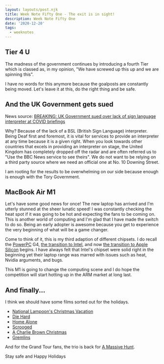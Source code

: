 ```yaml
---
layout: layouts/post.njk
title: Week Note Fifty One - The exit is in sight!
description: Week Note Fifty One
date: '2020-12-20'
tags:
  - weeknotes
---
```


## Tier 4 U

The madness of the government continues by introducing a fourth Tier which is classed as, in my opinion, "We have screwed up this up and we are spinning this".

I have no words for this anymore because the goalposts are constantly being moved. Let's leave it at this, do the right thing and be safe.

## And the UK Government gets sued

News source: [BREAKING: UK Government sued over lack of sign language interpreter at COVID briefings](https://limpingchicken.com/2020/12/18/breaking-uk-government-sued-over-lack-of-sign-language-interpreter-at-covid-briefings/)

Why? Because of the lack of a BSL (British Sign Language) interpreter. Being Deaf first and foremost, it is vital for services to provide an interpreter at any time because it is a given right. When you look towards other countries that excels in providing an interpreter on stage, the United Kingdom has completely dropped off the radar and are often referred us to "Use the BBC News service to see theirs". We do not want to be relying on a third party source where we need an official one at No. 10 Downing Street.

I am rooting for the results to be overwhelming on our side because enough is enough with the Tory Government.

## MacBook Air M1

Let's have some good news for once! The new laptop has arrived and I'm utterly stunned at the sheer lunatic speed! I was constantly checking the heat spot if it was going to be hot and expecting the fans to be coming on. This is another world of computing and I'm glad that I have made the switch to do so. Being an early adopter is awesome because you get to experience the very beginning of what will be a game changer.

Come to think of it, this is my third adaption of different chipsets. I do recall the [PowerPC](https://en.wikipedia.org/wiki/PowerPC) G4, [the transition to Intel](https://en.wikipedia.org/wiki/Mac_transition_to_Intel_processors), and now [the transition to Apple Silicon](https://en.wikipedia.org/wiki/Mac_transition_to_Apple_Silicon) begins. I have always felt that Intel's chipset were solid right in the beginning yet their laptop range was marred with issues such as heat, Nvidia arguments, and bugs.

This M1 is going to change the computing scene and I do hope the competition will start hotting up in the ARM market at long last.

## And finally...

I think we should have some films sorted out for the holidays.

+ [National Lampoon's Christmas Vacation](https://www.imdb.com/title/tt0097958/?ref_=nv_sr_srsg_0)
+ [Die Hard](https://www.imdb.com/title/tt0095016/?ref_=fn_al_tt_1)
+ [Home Alone](https://www.imdb.com/title/tt0099785/?ref_=nv_sr_srsg_0)
+ [Scrooged](https://www.imdb.com/title/tt0096061/?ref_=nm_flmg_act_66)
+ [A Charlie Brown Christmas](https://www.imdb.com/title/tt0059026/?ref_=fn_al_tt_1)
+ [Gremlins](https://www.imdb.com/title/tt0087363/?ref_=nv_sr_srsg_0)

And for the Grand Tour fans, the trio is back for [A Massive Hunt](https://www.imdb.com/title/tt12769332/?ref_=fn_al_tt_1).

Stay safe and Happy Holidays
